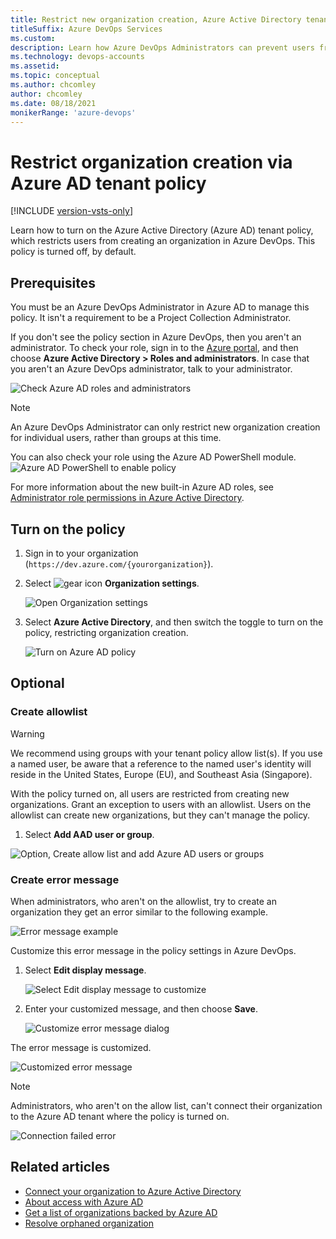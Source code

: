 ```yaml
---
title: Restrict new organization creation, Azure Active Directory tenant policy
titleSuffix: Azure DevOps Services
ms.custom: 
description: Learn how Azure DevOps Administrators can prevent users from creating new organizations via the Azure Active Directory tenant policy.
ms.technology: devops-accounts
ms.assetid: 
ms.topic: conceptual
ms.author: chcomley
author: chcomley
ms.date: 08/18/2021
monikerRange: 'azure-devops'
---
```


# Restrict organization creation via Azure AD tenant policy

[!INCLUDE [version-vsts-only](../../includes/version-vsts-only.md)]

Learn how to turn on the Azure Active Directory (Azure AD) tenant policy, which restricts users from creating an organization in Azure DevOps. This policy is turned off, by default.

## Prerequisites

You must be an Azure DevOps Administrator in Azure AD to manage this policy. It isn't a requirement to be a Project Collection Administrator.

If you don't see the policy section in Azure DevOps, then you aren't an administrator. To check your role, sign in to the [Azure portal](https://ms.portal.azure.com/#home), and then choose **Azure Active Directory > Roles and administrators**. In case that you aren't an Azure DevOps administrator, talk to your administrator.

![Check Azure AD roles and administrators](media/azure-ad-tenant-policy/azure-ad-roles-and-administrators.png)

> [!NOTE]
> An Azure DevOps Administrator can only restrict new organization creation for individual users, rather than groups at this time. 

You can also check your role using the Azure AD PowerShell module.
![Azure AD PowerShell to enable policy](media/azure-ad-tenant-policy/azure-ad-powershell.png)

For more information about the new built-in Azure AD roles, see [Administrator role permissions in Azure Active Directory](/azure/active-directory/users-groups-roles/directory-assign-admin-roles).

## Turn on the policy

1. Sign in to your organization (```https://dev.azure.com/{yourorganization}```).

2. Select ![gear icon](../../media/icons/gear-icon.png) **Organization settings**.

    ![Open Organization settings](../../media/settings/open-admin-settings-vert.png)
3. Select **Azure Active Directory**, and then switch the toggle to turn on the policy, restricting organization creation.

   ![Turn on Azure AD policy](media/azure-ad-tenant-policy/azure-ad-turn-policy-on.png)

## Optional

### Create allowlist

> [!WARNING]
> We recommend using groups with your tenant policy allow list(s). If you use a named user, be aware that a reference to the named user's identity will reside in the United States, Europe (EU), and Southeast Asia (Singapore).

With the policy turned on, all users are restricted from creating new organizations. Grant an exception to users with an allowlist. Users on the allowlist can create new organizations, but they can't manage the policy.

1. Select **Add AAD user or group**.

![Option, Create allow list and add Azure AD users or groups](media/azure-ad-tenant-policy/add-azure-ad-user-group.png)

### Create error message

When administrators, who aren't on the allowlist, try to create an organization they get an error similar to the following example. 
 
![Error message example](media/azure-ad-tenant-policy/error-message.png)

Customize this error message in the policy settings in Azure DevOps.

1. Select **Edit display message**.

   ![Select Edit display message to customize](media/azure-ad-tenant-policy/edit-display-message.png)
2. Enter your customized message, and then choose **Save**.

   ![Customize error message dialog](media/azure-ad-tenant-policy/display-error-message-dialog.png)

The error message is customized.

![Customized error message](media/azure-ad-tenant-policy/error-message-example-ui.png)

> [!NOTE]
> Administrators, who aren't on the allow list, can't connect their organization to the Azure AD tenant where the policy is turned on.
>
> ![Connection failed error](media/azure-ad-tenant-policy/connection-failed-notification.png)

## Related articles

* [Connect your organization to Azure Active Directory](connect-organization-to-azure-ad.md)
* [About access with Azure AD](access-with-azure-ad.md)
* [Get a list of organizations backed by Azure AD](get-list-of-organizations-connected-to-azure-active-directory.md)
* [Resolve orphaned organization](resolve-orphaned-organization.md)
